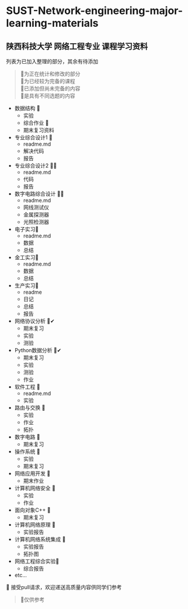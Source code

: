 # SUST-Network-engineering-major-learning-materials
## 陕西科技大学 网络工程专业 课程学习资料

列表为已加入整理的部分，其余有待添加  
> 🫥为正在统计和修改的部分  
> 🥰为已经较为完备的课程  
> 🤔已添加但尚未完备的内容  
> 🧐是具有不同选题的内容  
* 数据结构 🤔
  * 实验
  * 综合作业 🧐
  * 期末复习资料
* 专业综合设计1 🫥
  * readme.md
  * 解决代码
  * 报告
* 专业综合设计2 🤔🧐
  * readme.md
  * 代码
  * 报告
* 数字电路综合设计 🤔🧐
  * readme.md
  * 网线测试仪
  * 金属探测器
  * 光照检测器  <span style='color: #fff3; font-size: 0.8em;margin-left: 1em;font-style: italic;'>（区别于太阳方向检测器）</span>
* 电子实习🫥
  * readme.md
  * 数据
  * 总结
* 金工实习🫥
  * readme.md
  * 数据
  * 总结
* 生产实习🫥
  * readme
  * 日记
  * 总结
  * 报告
* 网络协议分析 🥰✔
  * 期末复习
  * 实验
  * 测验
* Python数据分析 🥰✔
  * 期末复习
  * 实验
  * 测验
  * 作业
* 软件工程 🫥
  * readme.md
  * 实验
* 路由与交换 🤔
  * 实验
  * 作业
  * 拓扑
* 数字电路 🤔
  * 期末复习
* 操作系统 🥰
  * 实验
  * 期末复习
* 网络应用开发 🤔
  * 期末作业 
* 计算机网络安全 🥰
  * 实验
  * 作业
* 面向对象C++ 🤔
  * 期末复习
* 计算机网络原理 🤔
  * 实验报告
* 计算机网络系统集成 🤔
  * 实验报告
  * 拓扑图
* 网络工程综合实验🤔
  * 综合报告
* etc...

🤗 接受pull请求，欢迎递送高质量内容供同学们参考



> 🥳仅供参考
